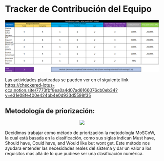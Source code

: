 # Tracker de Contribución del Equipo

<p align="center">
<img src="https://github.com/RafaMadera18/Introduccion-Ing.Software/blob/160c07a959c845a6eaaf75078c7e31278efa92e5/Unidad1/Documentaci%C3%B3n/Tracker%20de%20Contribuci%C3%B3n/Tracker%20de%20contribuci%C3%B3n.PNG"/>

Las actividades planteadas se pueden ver en el siguiente link https://checkered-lotus-cca.notion.site/7773fbf8ea0a4d07ad6166076cb0eb34?v=e31e08fe400e424bb4e0d933d5598f35

##  Metodología de priorización:
<p align="center">
<img src="https://github.com/RafaMadera18/Introduccion-Ing.Software/blob/07783130d4c1c68a3f4432caaf56f7127e691b1b/Unidad1/Documentaci%C3%B3n/Proceso%20de%20Desarrollo/Metodo%20Moscow.jpg"/>

  Decidimos trabajar como método de priorización la metodología MoSCoW, la cual está basada en la clasificación, como sus siglas indican Must have, Should have, Could have, and Would like but wont get. Este método nos ayudara entender las necesidades reales del sistema y dar un valor a los requisitos más allá de lo que pudiese ser una clasificación numérica.
